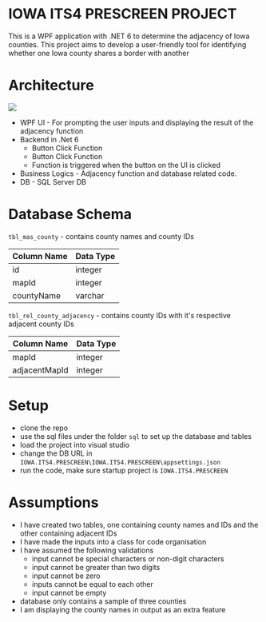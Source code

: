 # IOWA ITS4 PRESCREEN PROJECT

This is a WPF application with .NET 6 to determine the adjacency of Iowa counties. This project aims to develop a user-friendly tool for identifying whether one Iowa county shares a border with another

# Architecture

<img src = "https://i.imgur.com/4SymcZb.png"/>


- WPF UI - For prompting the user inputs and displaying the result of the adjacency function
- Backend in .Net 6
  * Button Click Function
  * Button Click Function
  * Function is triggered when the button on the UI is clicked
- Business Logics - Adjacency function and database related code.
- DB - SQL Server DB

# Database Schema

`tbl_mas_county` - contains county names and county IDs

| Column Name  | Data Type |
| ------------- | ------------- |
| id  |  integer  |
| mapId  | integer  |
| countyName | varchar |

`tbl_rel_county_adjacency` - contains county IDs with it's respective adjacent county IDs

| Column Name  | Data Type |
| ------------- | ------------- |
| mapId  |  integer  |
| adjacentMapId  | integer  |

# Setup

- clone the repo
- use the sql files under the folder `sql` to set up the database and tables
- load the project into visual studio
- change the DB URL in `IOWA.ITS4.PRESCREEN\IOWA.ITS4.PRESCREEN\appsettings.json`
- run the code, make sure startup project is `IOWA.ITS4.PRESCREEN`


# Assumptions

- I have created two tables, one containing county names and IDs and the other containing adjacent IDs
- I have made the inputs into a class for code organisation
- I have assumed the following validations
  * input cannot be special characters or non-digit characters
  * input cannot be greater than two digits
  * input cannot be zero
  * inputs cannot be equal to each other
  * input cannot be empty
- database only contains a sample of three counties
- I am displaying the county names in output as an extra feature

